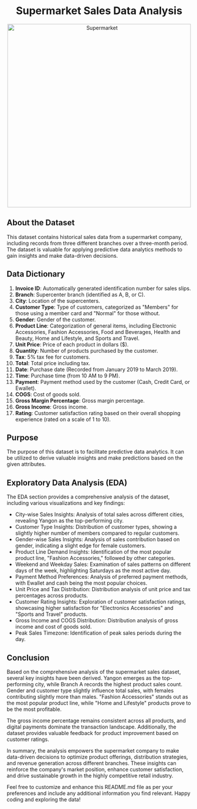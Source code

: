 <h1 align="center">Supermarket Sales Data Analysis</h1>

<div align="center">
  <img src="https://images.yourstory.com/cs/1/e5b17800-a55f-11e9-b35f-f1bb3b1749a7/Supermarketes_-Business1563017937085.jpg?w=1152&fm=auto&ar=2:1&mode=crop&crop=faces" alt="Supermarket" width="500"/>
</div>

## About the Dataset

This dataset contains historical sales data from a supermarket company, including records from three different branches over a three-month period. The dataset is valuable for applying predictive data analytics methods to gain insights and make data-driven decisions.

## Data Dictionary

1. **Invoice ID**: Automatically generated identification number for sales slips.
2. **Branch**: Supercenter branch (identified as A, B, or C).
3. **City**: Location of the supercenters.
4. **Customer Type**: Type of customers, categorized as "Members" for those using a member card and "Normal" for those without.
5. **Gender**: Gender of the customer.
6. **Product Line**: Categorization of general items, including Electronic Accessories, Fashion Accessories, Food and Beverages, Health and Beauty, Home and Lifestyle, and Sports and Travel.
7. **Unit Price**: Price of each product in dollars ($).
8. **Quantity**: Number of products purchased by the customer.
9. **Tax**: 5% tax fee for customers.
10. **Total**: Total price including tax.
11. **Date**: Purchase date (Recorded from January 2019 to March 2019).
12. **Time**: Purchase time (from 10 AM to 9 PM).
13. **Payment**: Payment method used by the customer (Cash, Credit Card, or Ewallet).
14. **COGS**: Cost of goods sold.
15. **Gross Margin Percentage**: Gross margin percentage.
16. **Gross Income**: Gross income.
17. **Rating**: Customer satisfaction rating based on their overall shopping experience (rated on a scale of 1 to 10).

## Purpose

The purpose of this dataset is to facilitate predictive data analytics. It can be utilized to derive valuable insights and make predictions based on the given attributes.

## Exploratory Data Analysis (EDA)

The EDA section provides a comprehensive analysis of the dataset, including various visualizations and key findings:

- City-wise Sales Insights: Analysis of total sales across different cities, revealing Yangon as the top-performing city.
- Customer Type Insights: Distribution of customer types, showing a slightly higher number of members compared to regular customers.
- Gender-wise Sales Insights: Analysis of sales contribution based on gender, indicating a slight edge for female customers.
- Product Line Demand Insights: Identification of the most popular product line, "Fashion Accessories," followed by other categories.
- Weekend and Weekday Sales: Examination of sales patterns on different days of the week, highlighting Saturdays as the most active day.
- Payment Method Preferences: Analysis of preferred payment methods, with Ewallet and cash being the most popular choices.
- Unit Price and Tax Distribution: Distribution analysis of unit price and tax percentages across products.
- Customer Rating Insights: Exploration of customer satisfaction ratings, showcasing higher satisfaction for "Electronics Accessories" and "Sports and Travel" products.
- Gross Income and COGS Distribution: Distribution analysis of gross income and cost of goods sold.
- Peak Sales Timezone: Identification of peak sales periods during the day.

## Conclusion

Based on the comprehensive analysis of the supermarket sales dataset, several key insights have been derived. Yangon emerges as the top-performing city, while Branch A records the highest product sales count. Gender and customer type slightly influence total sales, with females contributing slightly more than males. "Fashion Accessories" stands out as the most popular product line, while "Home and Lifestyle" products prove to be the most profitable.

The gross income percentage remains consistent across all products, and digital payments dominate the transaction landscape. Additionally, the dataset provides valuable feedback for product improvement based on customer ratings.

In summary, the analysis empowers the supermarket company to make data-driven decisions to optimize product offerings, distribution strategies, and revenue generation across different branches. These insights can reinforce the company's market position, enhance customer satisfaction, and drive sustainable growth in the highly competitive retail industry.

Feel free to customize and enhance this README.md file as per your preferences and include any additional information you find relevant. Happy coding and exploring the data!
